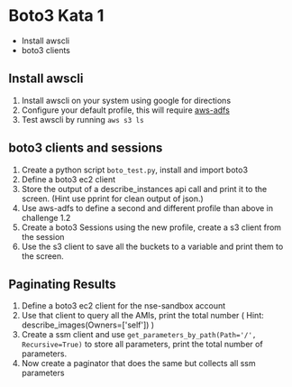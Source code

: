 # Boto3 Kata 1

* Install awscli
* boto3 clients 

## Install awscli

1. Install awscli on your system using google for directions
2. Configure your default profile, this will require [aws-adfs](https://github.com/venth/aws-adfs)
3. Test awscli by running `aws s3 ls`

## boto3 clients and sessions

1. Create a python script `boto_test.py`, install and import boto3
2. Define a boto3 ec2 client
3. Store the output of a describe_instances api call and print it to the screen. (Hint use pprint for clean output of json.)
4. Use aws-adfs to define a second and different profile than above in challenge 1.2
5. Create a boto3 Sessions using the new profile, create a s3 client from the session
6. Use the s3 client to save all the buckets to a variable and print them to the screen.

## Paginating Results

1. Define a boto3 ec2 client for the nse-sandbox account
2. Use that client to query all the AMIs, print the total number ( Hint: describe_images(Owners=['self']) )
3. Create a ssm client and use `get_parameters_by_path(Path='/', Recursive=True)` to store all parameters, print the total number of parameters.
4. Now create a paginator that does the same but collects all ssm parameters